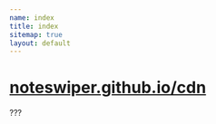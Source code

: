 ```yaml
---
name: index
title: index
sitemap: true
layout: default
---
```


# [noteswiper.github.io/cdn]

???

[noteswiper.github.io/cdn]: https://noteswiper.github.io/cdn/